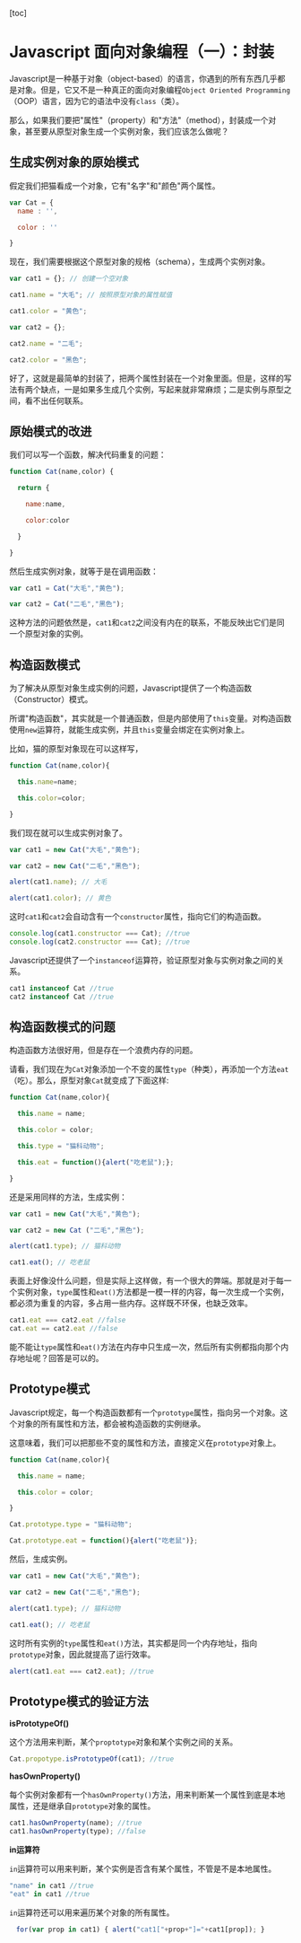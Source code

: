 [toc]

# Javascript 面向对象编程（一）：封装

Javascript是一种基于对象（object-based）的语言，你遇到的所有东西几乎都是对象。但是，它又不是一种真正的面向对象编程`Object Oriented Programming`（OOP）语言，因为它的语法中没有`class`（类）。

那么，如果我们要把"属性"（property）和"方法"（method），封装成一个对象，甚至要从原型对象生成一个实例对象，我们应该怎么做呢？

## 生成实例对象的原始模式

假定我们把猫看成一个对象，它有"名字"和"颜色"两个属性。

```javascript
var Cat = {
  name : '',

  color : ''

}
```

现在，我们需要根据这个原型对象的规格（schema），生成两个实例对象。

```javascript
var cat1 = {}; // 创建一个空对象

cat1.name = "大毛"; // 按照原型对象的属性赋值

cat1.color = "黄色";

var cat2 = {};

cat2.name = "二毛";

cat2.color = "黑色";
```

好了，这就是最简单的封装了，把两个属性封装在一个对象里面。但是，这样的写法有两个缺点，一是如果多生成几个实例，写起来就非常麻烦；二是实例与原型之间，看不出任何联系。

## 原始模式的改进

我们可以写一个函数，解决代码重复的问题：

```javascript
function Cat(name,color) {

  return {

    name:name,

    color:color

  }

}
```

然后生成实例对象，就等于是在调用函数：

```javascript
var cat1 = Cat("大毛","黄色");

var cat2 = Cat("二毛","黑色");
```

这种方法的问题依然是，`cat1`和`cat2`之间没有内在的联系，不能反映出它们是同一个原型对象的实例。

## 构造函数模式

为了解决从原型对象生成实例的问题，Javascript提供了一个构造函数（Constructor）模式。

所谓"构造函数"，其实就是一个普通函数，但是内部使用了`this`变量。对构造函数使用`new`运算符，就能生成实例，并且`this`变量会绑定在实例对象上。

比如，猫的原型对象现在可以这样写，

```javascript
function Cat(name,color){

  this.name=name;

  this.color=color;

}
```

我们现在就可以生成实例对象了。

```javascript
var cat1 = new Cat("大毛","黄色");

var cat2 = new Cat("二毛","黑色");

alert(cat1.name); // 大毛

alert(cat1.color); // 黄色
```

这时`cat1`和`cat2`会自动含有一个`constructor`属性，指向它们的构造函数。

```javascript
console.log(cat1.constructor === Cat); //true
console.log(cat2.constructor === Cat); //true
```

Javascript还提供了一个`instanceof`运算符，验证原型对象与实例对象之间的关系。

```Javascript
cat1 instanceof Cat //true
cat2 instanceof Cat //true
```

## 构造函数模式的问题

构造函数方法很好用，但是存在一个浪费内存的问题。

请看，我们现在为`Cat`对象添加一个不变的属性`type`（种类），再添加一个方法`eat`（吃）。那么，原型对象`Cat`就变成了下面这样:

```javascript
function Cat(name,color){

  this.name = name;

  this.color = color;

  this.type = "猫科动物";

  this.eat = function(){alert("吃老鼠");};

}
```

还是采用同样的方法，生成实例：

```javascript
var cat1 = new Cat("大毛","黄色");

var cat2 = new Cat ("二毛","黑色");

alert(cat1.type); // 猫科动物

cat1.eat(); // 吃老鼠
```

表面上好像没什么问题，但是实际上这样做，有一个很大的弊端。那就是对于每一个实例对象，`type`属性和`eat()`方法都是一模一样的内容，每一次生成一个实例，都必须为重复的内容，多占用一些内存。这样既不环保，也缺乏效率。

```javascript
cat1.eat === cat2.eat //false
cat.eat == cat2.eat //false
```

能不能让`type`属性和`eat()`方法在内存中只生成一次，然后所有实例都指向那个内存地址呢？回答是可以的。

## Prototype模式

Javascript规定，每一个构造函数都有一个`prototype`属性，指向另一个对象。这个对象的所有属性和方法，都会被构造函数的实例继承。

这意味着，我们可以把那些不变的属性和方法，直接定义在`prototype`对象上。

```javascript
function Cat(name,color){

  this.name = name;

  this.color = color;

}

Cat.prototype.type = "猫科动物";

Cat.prototype.eat = function(){alert("吃老鼠")};
```

然后，生成实例。

```javascript
var cat1 = new Cat("大毛","黄色");

var cat2 = new Cat("二毛","黑色");

alert(cat1.type); // 猫科动物

cat1.eat(); // 吃老鼠
```

这时所有实例的`type`属性和`eat()`方法，其实都是同一个内存地址，指向`prototype`对象，因此就提高了运行效率。

```javascript
alert(cat1.eat === cat2.eat); //true
```

## Prototype模式的验证方法

 **isPrototypeOf()**

这个方法用来判断，某个`proptotype`对象和某个实例之间的关系。

```javascript
Cat.propotype.isPrototypeOf(cat1); //true
```

**hasOwnProperty()**

每个实例对象都有一个`hasOwnProperty()`方法，用来判断某一个属性到底是本地属性，还是继承自`prototype`对象的属性。

```javascript
cat1.hasOwnProperty(name); //true
cat1.hasOwnProperty(type); //false
```

**in运算符**

`in`运算符可以用来判断，某个实例是否含有某个属性，不管是不是本地属性。

```Javascript
"name" in cat1 //true
"eat" in cat1 //true
```

`in`运算符还可以用来遍历某个对象的所有属性。

```javascript
　for(var prop in cat1) { alert("cat1["+prop+"]="+cat1[prop]); }
```

